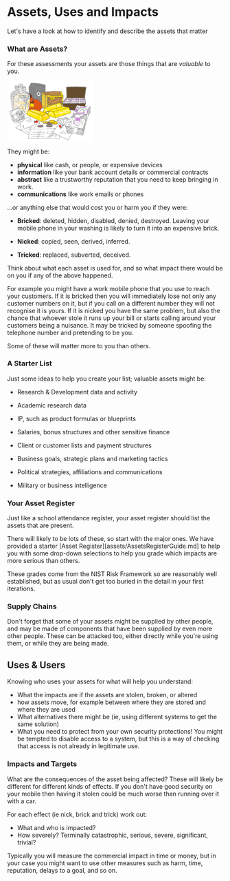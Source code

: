 # Assets, Uses and Impacts

Let's have a look at how to identify and describe the assets that matter

### What are Assets?

For these assessments your assets are those things that are *valuable* to you.

<img src="Assets.png" align="center" width=40% />

They might be:

* **physical** like cash, or people, or expensive devices
* **information** like your bank account details or commercial contracts
* **abstract** like a trustworthy reputation that you need to keep bringing in work.
* **communications** like work emails or phones 

...or anything else that would cost you or harm you if they were:

- **Bricked**: deleted, hidden, disabled, denied, destroyed.  Leaving your mobile phone in your washing is likely to turn it into an expensive brick.

- **Nicked**: copied, seen, derived, inferred. 

- **Tricked**: replaced, subverted, deceived. 

Think about what each asset is used for, and so what impact there would be on you if any of the above happened. 

For example you might have a work mobile phone that you use to reach your customers. If it is bricked then you will immediately lose not only any customer numbers on it, but if you call on a different number they will not recognise it is yours. If it is nicked you have the same problem, but also the chance that whoever stole it runs up your bill or starts calling around your customers being a nuisance. It may be tricked by someone spoofing the telephone number and pretending to be you.

Some of these will matter more to you than others. 

### A Starter List

Just some ideas to help you create your list; valuable assets might be:

- Research & Development data and activity

- Academic research data

- IP, such as product formulas or blueprints

- Salaries, bonus structures and other sensitive finance

- Client or customer lists and payment structures

- Business goals, strategic plans and marketing tactics

- Political strategies, affiliations and communications

- Military or business intelligence

### Your Asset Register

Just like a school attendance register, your asset register should list the assets that are present. 

There will likely to be lots of these, so start with the major ones. We have provided a starter [Asset Register][assets/AssetsRegisterGuide.md] to help you with some drop-down selections to help you grade which impacts are more serious than others. 

These grades come from the NIST Risk Framework so are reasonably well established, but as usual don't get too buried in the detail in your first iterations.

### Supply Chains

Don't forget that some of your assets might be supplied by other people, and may be made of components that have been supplied by even more other people. These can be attacked too, either directly while you're using them, or while they are being made.

## Uses & Users

Knowing who uses your assets for what will help you understand:

* What the impacts are if the assets are stolen, broken, or altered
* how assets move, for example between where they are stored and where they are used
* What alternatives there might be (ie, using different systems to get the same solution)
* What you need to protect from your own security protections! You might be tempted to disable access to a system, but this is a way of checking that access is not already in legitimate use. 

### Impacts and Targets

What are the consequences of the asset being affected? These will likely be different for different kinds of effects. If you don't have good security on your mobile then having it stolen could be much worse than running over it with a car. 

For each effect (ie nick, brick and trick) work out:

* What and who is impacted?
* How severely? Terminally catastrophic, serious, severe, significant, trivial?

Typically you will measure the commercial impact in time or money, but in your case you might want to use other measures such as harm, time, reputation, delays to a goal, and so on. 

